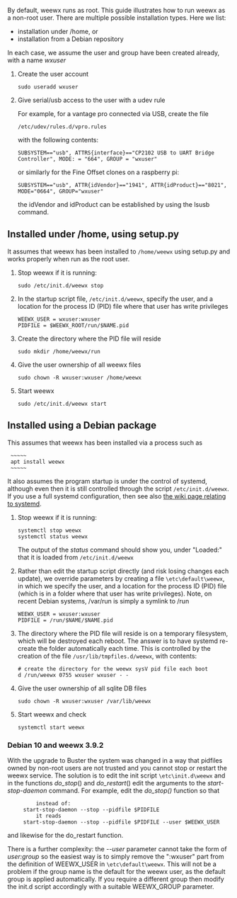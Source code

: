 By default, weewx runs as root.  This guide illustrates how to run weewx as a non-root user. There are multiple possible installation types. Here we list:
* installation under /home, or
* installation from a Debian repository

In each case, we assume the user and group have been created already, with a name _wxuser_

1.  Create the user account

     ~~~~~
     sudo useradd wxuser
     ~~~~~

2.  Give serial/usb access to the user with a udev rule

    For example, for a vantage pro connected via USB, create the file

     ~~~~~
     /etc/udev/rules.d/vpro.rules
     ~~~~~

    with the following contents:

     ~~~~~
     SUBSYSTEM=="usb", ATTRS{interface}=="CP2102 USB to UART Bridge Controller", MODE: = "664", GROUP = "wxuser"
     ~~~~~
 
    or similarly for the Fine Offset clones on a raspberry pi:

     ~~~~~
     SUBSYSTEM=="usb", ATTR{idVendor}=="1941", ATTR{idProduct}=="8021", MODE="0664", GROUP="wxuser"
     ~~~~~

    the idVendor and idProduct can be established by using the lsusb command.

## Installed under /home, using setup.py
 It assumes that weewx has been installed to `/home/weewx` using setup.py and works properly when run as the root user.

1.  Stop weewx if it is running:

     ~~~~~
     sudo /etc/init.d/weewx stop
     ~~~~~


3.  In the startup script file, `/etc/init.d/weewx`, specify the user, and a location for
the process ID (PID) file where that user has write privileges

     ~~~~~
     WEEWX_USER = wxuser:wxuser
     PIDFILE = $WEEWX_ROOT/run/$NAME.pid
     ~~~~~

4.  Create the directory where the PID file will reside

     ~~~~~
     sudo mkdir /home/weewx/run
     ~~~~~

5.  Give the user ownership of all weewx files

     ~~~~~
     sudo chown -R wxuser:wxuser /home/weewx
     ~~~~~



7.  Start weewx

     ~~~~~
     sudo /etc/init.d/weewx start
     ~~~~~

## Installed using a Debian package

This assumes that weewx has been installed via a process such as 

     ~~~~~
     apt install weewx
     ~~~~~

It also assumes the program startup is under the control of systemd, although even then it is still controlled through the script  `/etc/init.d/weewx`.  If you use a full systemd configuration, then see also [the wiki page relating to systemd](../wiki/systemd#to-run-as-a-non-root-user).

1.  Stop weewx if it is running:

     ~~~~~
     systemctl stop weewx 
     systemctl status weewx 
     ~~~~~
     The output of the _status_ command should show you, under "Loaded:" that it is loaded from `/etc/init.d/weewx`

2.  Rather than edit the startup script directly (and risk losing changes each update), we override parameters by creating a file `\etc\default\weewx`, in which we specify the user, and a location for
the process ID (PID) file (which is in a folder where that user has write privileges). Note, on recent Debian systems, /var/run is simply a symlink to /run

     ~~~~~
     WEEWX_USER = wxuser:wxuser
     PIDFILE = /run/$NAME/$NAME.pid
     ~~~~~

4.  The directory where the PID file will reside is on a temporary filesystem, which will be destroyed each reboot.
The answer is to have systemd re-create the folder automatically each time. This is controlled  by the creation of the file `/usr/lib/tmpfiles.d/weewx`, with contents:

     ~~~~~
    # create the directory for the weewx sysV pid file each boot
    d /run/weewx 0755 wxuser wxuser - -
     ~~~~~

5.  Give the user ownership of all sqlite DB files

     ~~~~~
     sudo chown -R wxuser:wxuser /var/lib/weewx
     ~~~~~

7.  Start weewx and check

     ~~~~~
     systemctl start weewx 
     ~~~~~
### Debian 10 and weewx 3.9.2
With the upgrade to Buster the system was changed in a way that pidfiles owned by non-root users are not trusted and you cannot stop or restart the weewx service.
The solution is to edit the init script `\etc\init.d\weewx` and in the functions _do_stop_() and _do_restart_() edit the arguments to the _start-stop-daemon_ command. For example, edit the _do_stop()_ function so that

~~~~~
         instead of:
     start-stop-daemon --stop --pidfile $PIDFILE
         it reads 
     start-stop-daemon --stop --pidfile $PIDFILE --user $WEEWX_USER
~~~~~

and likewise for the do_restart function.

There is a further complexity: the _--user_ parameter cannot take the form of _user:group_ so the easiest way is to simply remove the ":wxuser" part from the definition of WEEWX_USER in `\etc\default\weewx`.
This will not be a problem  if the group name is the default for the weewx user, as the default group is applied automatically. If you require a different group then modify the init.d script accordingly with a suitable WEEWX_GROUP parameter.